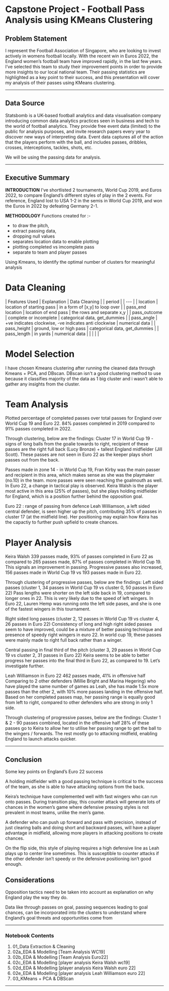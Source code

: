 # Capstone Project - Football Pass Analysis using KMeans Clustering

## Problem Statement
I represent the Football Association of Singapore, who are looking to invest actively in womens football locally. With the recent win in Euros 2022, the England women’s football team have improved rapidly, in the last few years. I’ve selected this team to study their improvement points in order to provide more insights to our local national team. Their passing statistics are highlighted as a key point to their success, and this presentation will cover my analysis of their passes using KMeans clustering.

--- 
## Data Source
Statsbomb is a UK-based football analytics and data visualisation company introducing common data analytics practices seen in business and tech to the world of football analytics. They provide free event data (limited) to the public for analysis purposes, and invite research papers every year to discover new ways of interpreting data. Event data captures all of the action that the players perform with the ball, and includes passes, dribbles, crosses, interceptions, tackles, shots, etc.

We will be using the passing data for analysis.

---
## Executive Summary
**INTRODUCTION**
I’ve shortlisted 2 tournaments, World Cup 2019, and Euros 2022, to compare England’s different styles of play in the 2 events.
For reference, England lost to USA 1-2 in the semis in World Cup 2019, and won the Euros in 2022 by defeating Germany 2-1.

**METHODOLOGY**
Functions created for :-
 - to draw the pitch, 
 - extract passing data, 
 - dropping null values
 - separates location data to enable plotting
 - plotting completed vs imcomplete pass
 - separate to team and player passes

Using Kmeans, to identify the optimal number of clusters for meaningful analysis 

# Data Cleaning 

| Features Used     | Explanation                                           | Data Cleaning                   |
| period            |                                                       | ---                             |
| location          | location of starting pass                             | in a form of [x,y] to loop over |
| pass_end location | location of end pass                                  | the rows and separate x,y       |
| pass_outcome      | complete or incomplete                                | categorical data, get_dummies   |
| pass_angle        | +ve indicates clockwise, -ve indicates anti clockwise | numerical data                  |
| pass_height       | ground, low or high pass                              | categorical data, get_dummies   |
| pass_length       | in yards                                              | numerical data                  |
|                   |                                                       |                                 |

# Model Selection
I have chosen Kmeans clustering after running the cleaned data through Kmeans + PCA, and DBscan.
DBscan isn't a good clustering method to use because it classifies majority of the data as 1 big cluster and i wasn't able to gather any insights from the cluster.

# Team Analysis
Plotted percentage of completed passes over total passes for England over World Cup 19 and Euro 22. 84% passes completed in 2019 compared to 91% passes completed in 2022.

Through clustering, below are the findings:
Cluster 17 in World Cup 19 - signs of long balls from the goalie towards to right, recipient of these passes are the right full back (Lucy Bronze) + tallest England midfielder (Jill Scott). These passes are not seen in Euro 22 as the keeper plays short passes out from the back.

Passes made in zone 14 - in World Cup 19, Fran Kirby was the main passer and recipient in this area, which makes sense as she was the playmaker (no.10) in the team. more passes were seen reaching the goalmouth as well. In Euro 22, a change in tactical play is observed. Keira Walsh is the player most active in this area (25% of passes), but she plays holding midfielder for England, which is a position further behind the opposition goal.

Euro 22 : range of passing from defence
Leah Williamson, a left sided central defender, is seen higher up the pitch, contributing 35% of passes in cluster 17 (at the midfield line). Her positioning may explain how Keira has the capactiy to further push upfield to create chances.

# Player Analysis
Keira Walsh
339 passes made, 93% of passes completed in Euro 22 as compared to 265 passes made, 87% of passes completed in World Cup 19. This signals an improvement in passing. Progressive passes also increased, 156 passes made in World Cup 19 vs 193 passes made in Euro 22.

Through clustering of progressive passes, below are the findings:
Left sided passes (cluster 1, 34 passes in World Cup 19 vs cluster 0, 50 passes in Euro 22) 
Pass lengths were shorter on the left side back in 19, compared to longer ones in 22. This is very likely due to the speed of left wingers. In Euro 22, Lauren Hemp was running onto the left side pases, and she is one of the fastest wingers in this tournament.

Right sided long passes (cluster 2, 12 passes in World Cup 19 vs cluster 4, 26 passes in Euro 22) 
Consistency of long and high right sided passes seem to have improved, could be a mixture of better passing technique and presence of speedy right wingers in euro 22. In world cup 19, these passes were mainly made to right full back rather than a winger. 

Central passing in final third of the pitch (cluster 3, 29 passes in World Cup 19 vs cluster 2, 31 passes in Euro 22) 
Keira seems to be able to better progress her passes into the final third in Euro 22, as compared to 19. Let’s investigate further. 

Leah Williamson in Euro 22
462 passes made, 41% in offensive half
Comparing to 2 other defenders (Millie Bright and Marina Hegering) who have played the same number of games as Leah, she has made 1.5x more passes than the other 2, with 10% more passes landing in the offensive half. Based on her completed passes map, her passing range is equally good from left to right, compared to other defenders who are strong in only 1 side.

Through clustering of progressive passes, below are the findings:
Cluster 1 & 2 - 90 passes combined, located in the offensive half
28% of these passes go to Keira to allow her to utilise her passing range to get the ball to the wingers / forwards. The rest mostly go to attacking midfield, enabling England to launch attacks quicker.


---
## Conclusion 

Some key points on England’s Euro 22 success

A holding midfielder with a good passing technique is critical to the success of the team, as she is able to have attacking options from the back.

Keira’s technique have complemented well with fast wingers who can run onto passes. During transition play, this counter attack will generate lots of chances in the women’s game where defensive pressing styles is not prevalent in most teams, unlike the men’s game.

A defender who can push up forward and pass with precision, instead of just clearing balls and doing short and backward passes, will have a player advantage in midfield, allowing more players in attacking positions to create chances. 

On the flip side, this style of playing requires a high defensive line as Leah plays up to center line sometimes. This is susceptible to counter attacks if the other defender isn’t speedy or the defensive positioning isn’t good enough.


## Considerations
Opposition tactics need to be taken into account as explanation on why England play the way they do.

Data like through passes on goal, passing sequences leading to goal chances, can be incorporated into the clusters to understand where England’s goal threats and opportunities come from

--- 

### Notebook Contents
1. 01_Data Extraction & Cleaning
2. 02a_EDA & Modelling [Team Analysis WC19]
3. 02b_EDA & Modelling [Team Analysis Euro22]
4. 02c_EDA & Modelling [player analysis Keira Walsh wc19]
5. 02d_EDA & Modelling [player analysis Keira Walsh euro 22]
6. 02e_EDA & Modelling [player analysis Leah Williamson euro 22]
7. 03_KMeans + PCA & DBScan


---
